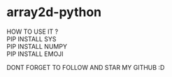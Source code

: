 # array2d-python


HOW TO USE IT ?<br>
PIP INSTALL SYS <br>
PIP INSTALL NUMPY <br>
PIP INSTALL EMOJI



DONT FORGET TO FOLLOW AND STAR MY GITHUB :D
